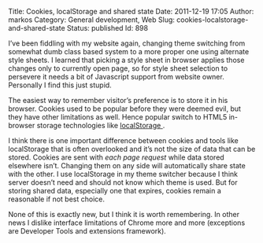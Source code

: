 Title: Cookies, localStorage and shared state
Date: 2011-12-19 17:05
Author: markos
Category: General development, Web
Slug: cookies-localstorage-and-shared-state
Status: published
Id: 898

<html>
 <body>
  <div>
   <p>
    I’ve been fiddling with my website again, changing theme switching from somewhat dumb class based system to a more proper one using alternate style sheets. I learned that picking a style sheet in browser applies those changes only to currently open page, so for style sheet selection to persevere it needs a bit of Javascript support from website owner. Personally I find this just stupid.
   </p>
   <p>
    The easiest way to remember visitor’s preference is to store it in his browser. Cookies used to be popular before they were deemed evil, but they have other limitations as well. Hence popular switch to HTML5 in-browser storage technologies like
    <a href="http://www.w3.org/TR/webstorage/">
     localStorage
    </a>
    .
   </p>
   <p>
    I think there is one important difference between cookies and tools like localStorage that is often overlooked and it’s not the size of data that can be stored. Cookies are sent with
    <em>
     each page request
    </em>
    while data stored elsewhere isn’t. Changing them on any side will automatically share state with the other. I use localStorage in my theme switcher because I think server doesn’t need and should not know which theme is used. But for storing shared data, especially one that expires, cookies remain a reasonable if not best choice.
   </p>
   <p>
    None of this is exactly new, but I think it is worth remembering. In other news I dislike interface limitations of Chrome more and more (exceptions are Developer Tools and extensions framework).
   </p>
  </div>
 </body>
</html>